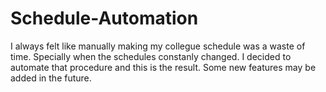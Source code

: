 # Schedule-Automation

I always felt like manually making my collegue schedule was a waste of time. Specially when the schedules constanly changed.
I decided to automate that procedure and this is the result.
Some new features may be added in the future.